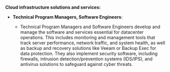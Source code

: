 **Cloud infrastructure solutions and services:**

- **Technical Program Managers, Software Engineers**:

  - Technical Program Managers and Software Engineers develop and manage the software and services essential for datacenter operations. This includes monitoring and management tools that track server performance, network traffic, and system health, as well as backup and recovery solutions like Veeam or Backup Exec for data protection. They also implement security software, including firewalls, intrusion detection/prevention systems (IDS/IPS), and antivirus solutions to safeguard against cyber threats.